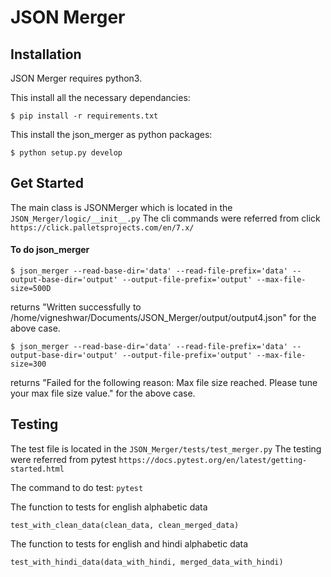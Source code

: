 # JSON Merger


## Installation
JSON Merger requires python3.

This install all the necessary dependancies:
```
$ pip install -r requirements.txt
```

This install the json_merger as python packages:
```
$ python setup.py develop
```


## Get Started
The main class is JSONMerger which is located in the `JSON_Merger/logic/__init__.py`
The cli commands were referred from click `https://click.palletsprojects.com/en/7.x/`


#### To do json_merger

```
$ json_merger --read-base-dir='data' --read-file-prefix='data' --output-base-dir='output' --output-file-prefix='output' --max-file-size=500D 
```
returns "Written successfully to /home/vigneshwar/Documents/JSON_Merger/output/output4.json" for the above case.



```
$ json_merger --read-base-dir='data' --read-file-prefix='data' --output-base-dir='output' --output-file-prefix='output' --max-file-size=300
```
returns "Failed for the following reason:
Max file size reached. Please tune your max file size value." for the above case.



## Testing
The test file is located in the `JSON_Merger/tests/test_merger.py`
The testing were referred from pytest `https://docs.pytest.org/en/latest/getting-started.html`

The command to do test:
``
pytest
``

The function to tests for english alphabetic data
```
test_with_clean_data(clean_data, clean_merged_data)
````

The function to tests for english and hindi alphabetic data
```
test_with_hindi_data(data_with_hindi, merged_data_with_hindi)
```